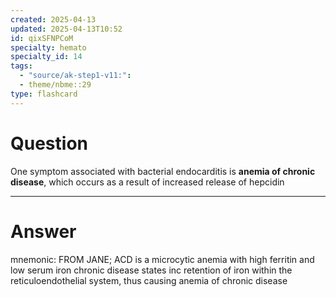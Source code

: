```yaml
---
created: 2025-04-13
updated: 2025-04-13T10:52
id: qixSFNPCoM
specialty: hemato
specialty_id: 14
tags:
  - "source/ak-step1-v11:": 
  - theme/nbme::29
type: flashcard
---
```


# Question
One symptom associated with bacterial endocarditis is **anemia of chronic disease**, which occurs as a result of increased release of hepcidin

---

# Answer
mnemonic: FROM JANE; ACD is a microcytic anemia with high ferritin and low serum iron   chronic disease states inc retention of iron within the reticuloendothelial system, thus causing anemia of chronic disease